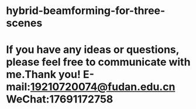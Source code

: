 # hybrid-beamforming-for-three-scenes
# If you have any ideas or questions, please feel free to communicate with me.Thank you! E-mail:19210720074@fudan.edu.cn  WeChat:17691172758
